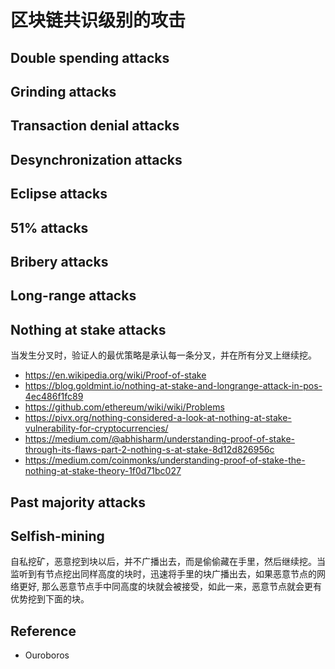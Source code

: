 # 区块链共识级别的攻击

## Double spending attacks

## Grinding attacks

## Transaction denial attacks

## Desynchronization attacks

## Eclipse attacks

## 51% attacks

## Bribery attacks

## Long-range attacks

## Nothing at stake attacks

当发生分叉时，验证人的最优策略是承认每一条分叉，并在所有分叉上继续挖。

- https://en.wikipedia.org/wiki/Proof-of-stake
- https://blog.goldmint.io/nothing-at-stake-and-longrange-attack-in-pos-4ec486f1fc89
- https://github.com/ethereum/wiki/wiki/Problems
- https://pivx.org/nothing-considered-a-look-at-nothing-at-stake-vulnerability-for-cryptocurrencies/
- https://medium.com/@abhisharm/understanding-proof-of-stake-through-its-flaws-part-2-nothing-s-at-stake-8d12d826956c
- https://medium.com/coinmonks/understanding-proof-of-stake-the-nothing-at-stake-theory-1f0d71bc027

## Past majority attacks

## Selfish-mining

自私挖矿，恶意挖到块以后，并不广播出去，而是偷偷藏在手里，然后继续挖。当监听到有节点挖出同样高度的块时，迅速将手里的块广播出去，如果恶意节点的网络更好, 那么恶意节点手中同高度的块就会被接受，如此一来，恶意节点就会更有优势挖到下面的块。

## Reference

- Ouroboros
